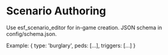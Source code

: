 # Scenario Authoring

Use esf_scenario_editor for in-game creation. JSON schema in config/schema.json.

Example: { type: 'burglary', peds: [...], triggers: [...] }